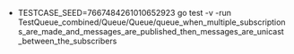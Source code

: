 - TESTCASE_SEED=7667484261010652923 go test -v -run TestQueue_combined/Queue/Queue/queue_when_multiple_subscriptions_are_made_and_messages_are_published_then_messages_are_unicast_between_the_subscribers

